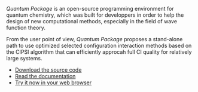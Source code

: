 
*Quantum Package* is an open-source programming environment for quantum
chemistry, which was built for developpers in order to help the design of new
computational methods, especially in the field of wave function theory.

From the user point of view, *Quantum Package* proposes a stand-alone path to
use optimized selected configuration interaction methods based on the CIPSI
algorithm that can efficiently approcah full CI quality for relatively large
systems.


* [Download the source code](http://github.com/QuantumPackage/qp2)
* [Read the documentation](https://quantum-package.readthedocs.io)
* [Try it now in your web browser](/page/try)


